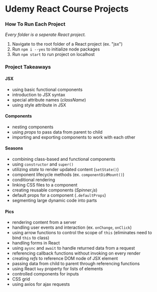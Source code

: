 # Udemy React Course Projects

### How To Run Each Project
*Every folder is a seperate React project.*

1. Navigate to the root folder of a React project (ex. "jsx")
2. Run `npm i --yes` to initialize node packages
3. Run `npm start` to run project on localhost

### Project Takeaways

#### JSX
- using basic functional components
- introduction to JSX syntax
- special attribute names (*className*)
- using style attribute in JSX

#### Components
- nesting components
- using *props* to pass data from parent to child
- importing and exporting components to work with each other

#### Seasons
- combining class-based and functional components
- using `constructor` and `super()`
- utilizing *state* to render updated content (`setState()`)
- component lifecycle methods (ex. `componentDidMount()`)
- conditional rendering
- linking CSS files to a component
- creating reusable components (*Spinner.js*)
- default props for a component (`.defaultProps`)
- segmenting large dynamic code into parts

#### Pics
- rendering content from a server
- handling user events and interaction (ex. `onChange`, `onClick`)
- using arrow functions to control the scope of `this` (eliminates need to bind `this` to class)
- handling forms in React
- using `aysnc` and `await` to handle returned data from a request
- referencing callback functions without invoking on every render
- creating *refs* to reference DOM node of JSX element
- passing data from child to parent through referencing functions
- using React `key` property for lists of elements
- controlled components for inputs 
- CSS grid
- using axios for ajax requests
